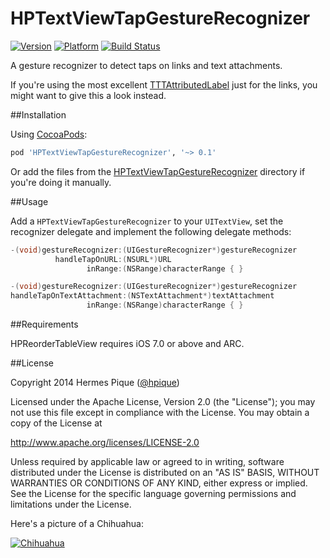 HPTextViewTapGestureRecognizer
==============================

[![Version](https://cocoapod-badges.herokuapp.com/v/HPTextViewTapGestureRecognizer/badge.png)](http://cocoadocs.org/docsets/HPTextViewTapGestureRecognizer) [![Platform](https://cocoapod-badges.herokuapp.com/p/HPTextViewTapGestureRecognizer/badge.png)](http://cocoadocs.org/docsets/HPTextViewTapGestureRecognizer) [![Build Status](https://travis-ci.org/hpique/HPTextViewTapGestureRecognizer.png)](https://travis-ci.org/hpique/HPTextViewTapGestureRecognizer) 

A gesture recognizer to detect taps on links and text attachments.

If you're using the most excellent [TTTAttributedLabel](https://github.com/mattt/TTTAttributedLabel) just for the links, you might want to give this a look instead. 

##Installation

Using [CocoaPods](http://cocoapods.org/):

```ruby
pod 'HPTextViewTapGestureRecognizer', '~> 0.1'
```

Or add the files from the [HPTextViewTapGestureRecognizer](https://github.com/hpique/HPTextViewTapGestureRecognizer/tree/master/HPTextViewTapGestureRecognizer) directory if you're doing it manually.

##Usage

Add a `HPTextViewTapGestureRecognizer` to your `UITextView`, set the recognizer delegate and implement the following delegate methods:

```objective-c
-(void)gestureRecognizer:(UIGestureRecognizer*)gestureRecognizer 
          handleTapOnURL:(NSURL*)URL
                 inRange:(NSRange)characterRange { }

-(void)gestureRecognizer:(UIGestureRecognizer*)gestureRecognizer
handleTapOnTextAttachment:(NSTextAttachment*)textAttachment
                 inRange:(NSRange)characterRange { }
```

##Requirements

HPReorderTableView requires iOS 7.0 or above and ARC. 

##License

 Copyright 2014 Hermes Pique ([@hpique](https://twitter.com/hpique))
 
 Licensed under the Apache License, Version 2.0 (the "License");
 you may not use this file except in compliance with the License.
 You may obtain a copy of the License at
 
 http://www.apache.org/licenses/LICENSE-2.0
 
 Unless required by applicable law or agreed to in writing, software
 distributed under the License is distributed on an "AS IS" BASIS,
 WITHOUT WARRANTIES OR CONDITIONS OF ANY KIND, either express or implied.
 See the License for the specific language governing permissions and
 limitations under the License.
 
Here's a picture of a Chihuahua: 
 
[![Chihuahua](https://raw.githubusercontent.com/hpique/HPTextViewTapGestureRecognizer/master/HPTextViewTapGestureRecognizerDemo/chihuahua@2x.jpg)](https://flic.kr/p/adh8TT)

